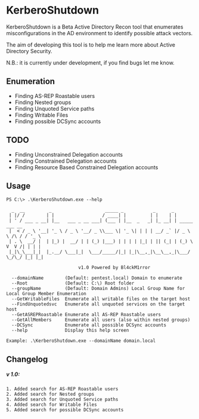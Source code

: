 <p align="center">
  <img src=""> <br>
</p>

# KerberoShutdown
KerberoShutdown is a Beta Active Directory Recon tool that enumerates misconfigurations in the AD environment to identify possible attack vectors.

The aim of developing this tool is to help me learn more about Active Directory Security.

N.B.: it is currently under development, if you find bugs let me know.

## Enumeration
* Finding AS-REP Roastable users
* Finding Nested groups
* Finding Unquoted Service paths
* Finding Writable Files
* Finding possible DCSync accounts

## TODO
* Finding Unconstrained Delegation accounts
* Finding Constrained Delegation accounts
* Finding Resource Based Constrained Delegation accounts

## Usage
```
PS C:\> .\KerberoShutdown.exe --help

  _  __         _                    _____ _           _      _
 | |/ /        | |                  / ____| |         | |    | |
 | ' / ___ _ __| |__   ___ _ __ ___| (___ | |__  _   _| |_ __| | _____      ___ __
 |  < / _ \ '__| '_ \ / _ \ '__/ _ \\___ \| '_ \| | | | __/ _` |/ _ \ \ /\ / / '_ \
 | . \  __/ |  | |_) |  __/ | | (_) |___) | | | | |_| | || (_| | (_) \ V  V /| | | |
 |_|\_\___|_|  |_.__/ \___|_|  \___/_____/|_| |_|\__,_|\__\__,_|\___/ \_/\_/ |_| |_|

                           v1.0 Powered by Bl4ckM1rror

  --domainName        (Default: pentest.local) Domain to enumerate
  --Root              (Default: C:\) Root folder
  --groupName         (Default: Domain Admins) Local Group Name for Local Group Member Enumeration
  --GetWritableFiles  Enumerate all writable files on the target host
  --FindUnquotedsvc   Enumerate all unquoted services on the target host
  --GetASREPRoastable Enumerate all AS-REP Roastable users
  --GetAllMembers     Enumerate all users (also within nested groups)
  --DCSync            Enumerate all possible DCSync accounts
  --help              Display this help screen

Example: .\KerberoShutdown.exe --domainName domain.local

```

## Changelog

##### v 1.0:
    1. Added search for AS-REP Roastable users
    2. Added search for Nested groups
    3. Added search for Unquoted Service paths
    4. Added search for Writable Files
    5. Added search for possible DCSync accounts
